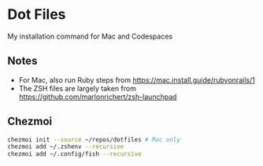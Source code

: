# Dot Files

My installation command for Mac and Codespaces

## Notes

* For Mac, also run Ruby steps from <https://mac.install.guide/rubyonrails/1>
* The ZSH files are largely taken from <https://github.com/marlonrichert/zsh-launchpad>

## Chezmoi

``` zsh
chezmoi init --source ~/repos/dotfiles # Mac only
chezmoi add ~/.zshenv --recursive
chezmoi add ~/.config/fish --recursive
```
